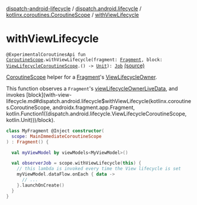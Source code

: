 [dispatch-android-lifecycle](../../index.md) / [dispatch.android.lifecycle](../index.md) / [kotlinx.coroutines.CoroutineScope](index.md) / [withViewLifecycle](./with-view-lifecycle.md)

# withViewLifecycle

`@ExperimentalCoroutinesApi fun `[`CoroutineScope`](https://kotlin.github.io/kotlinx.coroutines/kotlinx-coroutines-core/kotlinx.coroutines/-coroutine-scope/index.html)`.withViewLifecycle(fragment: `[`Fragment`](https://developer.android.com/reference/androidx/androidx/fragment/app/Fragment.html)`, block: `[`ViewLifecycleCoroutineScope`](../-view-lifecycle-coroutine-scope/index.md)`.() -> `[`Unit`](https://kotlinlang.org/api/latest/jvm/stdlib/kotlin/-unit/index.html)`): `[`Job`](https://kotlin.github.io/kotlinx.coroutines/kotlinx-coroutines-core/kotlinx.coroutines/-job/index.html) [(source)](https://github.com/RBusarow/Dispatch/tree/master/dispatch-android-lifecycle/src/main/java/dispatch/android/lifecycle/ViewLifecycleCoroutineScope.kt#L70)

[CoroutineScope](https://kotlin.github.io/kotlinx.coroutines/kotlinx-coroutines-core/kotlinx.coroutines/-coroutine-scope/index.html) helper for a [Fragment](https://developer.android.com/reference/androidx/androidx/fragment/app/Fragment.html)'s [ViewLifecycleOwner](https://developer.android.com/reference/androidx/androidx/fragment/app/FragmentViewLifecycleOwner.html).

This function observes a `Fragment`'s [viewLifecycleOwnerLiveData](https://developer.android.com/reference/androidx/androidx/fragment/app/Fragment.html#getViewLifecycleOwnerLiveData()),
and invokes [block](with-view-lifecycle.md#dispatch.android.lifecycle$withViewLifecycle(kotlinx.coroutines.CoroutineScope, androidx.fragment.app.Fragment, kotlin.Function1((dispatch.android.lifecycle.ViewLifecycleCoroutineScope, kotlin.Unit)))/block).

``` kotlin
class MyFragment @Inject constructor(
  scope: MainImmediateCoroutineScope
) : Fragment() {

  val myViewModel by viewModels<MyViewModel>()

  val observerJob = scope.withViewLifecycle(this) {
    // this lambda is invoked every time the View lifecycle is set
    myViewModel.dataFlow.onEach { data ->
      // ...
    }.launchOnCreate()
  }
}
```

